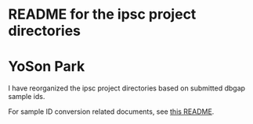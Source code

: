 
# README for the ipsc project directories
# YoSon Park



I have reorganized the ipsc project directories based on submitted dbgap sample ids. 

For sample ID conversion related documents, see [this README](https://github.com/ypar/chrbrolab/blob/master/ipsc/README_master_fastq_list_for_dbgap.md).







